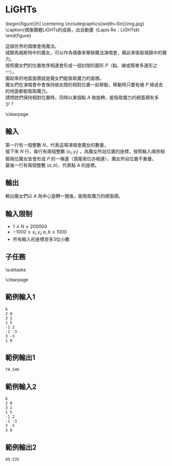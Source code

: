 # LiGHTs

\begin{figure}[h]
\centering
\includegraphics[width=5in]{img.jpg}
\caption{偶像團體LiGHTs的成員，出自動畫《Lapis Re：LiGHTs》}
\end{figure}

這個世界的偶像會用魔法。  
城鎮馬姆斯特中的魔女，可以作為偶像來舉辦魔法演唱會，藉此來吸取城鎮中的魔力。  
按照魔女們的位置依序相連會形成一個封閉的圖形 $P$（點、線或簡單多邊形之一），  
圍起來的地面面積就是魔女們能吸取魔力的面積。  
魔女們在演唱會中會保持彼此間的相對位置一起移動，移動時只要有被 $P$ 掃過去的地面都能吸取魔力。  
請問她們保持相對位置時，同時以某個點 $A$ 做旋轉，能吸取魔力的總面積有多少？  

\clearpage

## 輸入
第一行有一個整數 $N$，代表這場演唱會魔女的數量，  
接下來 $N$ 行，每行有兩個整數 $(x_i, y_i)$ ，為魔女所站位置的座標，按照輸入順序相鄰兩位魔女皆會形成 $P$ 的一條邊（頭尾兩位亦相連），魔女所站位置不重疊，  
最後一行有兩個整數 $(a, b)$，代表點 $A$ 的座標。  

## 輸出
輸出魔女們以 $A$ 為中心旋轉一圈後，能吸取魔力的總面積。  

## 輸入限制
 - $1 \leq N \leq 200000$
 - $-1000 \leq x_i, y_i, a, b \leq 1000$
 - 所有輸入的座標至多3位小數

## 子任務
\subtasks

\clearpage

## 範例輸入1
```
6
2 0
3 1
1 5
-1 2
-1 -3
3 -3
1 0
```

## 範例輸出1
```
78.540
```

## 範例輸入2
```
6
2 0
3 1
1 5
-1 2
-1 -3
3 -3
3 0
```

## 範例輸出2
```
89.535
```
